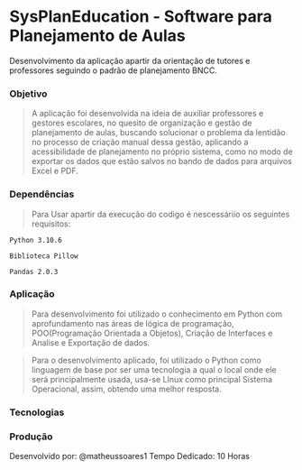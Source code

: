 # SysPlanEducation - Software para Planejamento de Aulas
Desenvolvimento da aplicação apartir da orientação de tutores e professores seguindo o padrão de planejamento BNCC.

### Objetivo
> A aplicação foi desenvolvida na ideia de auxiliar professores e gestores escolares, no quesito de organização e gestão de planejamento de aulas, buscando solucionar o problema da lentidão no processo de criação manual dessa gestão, aplicando a acessibilidade de planejamento no próprio sistema, como no modo de exportar os dados que estão salvos no bando de dados para arquivos Excel e PDF.

### Dependências
> Para Usar apartir da execução do codigo é nescessáriio os seguintes requisitos:

```
Python 3.10.6
```
```
Biblioteca Pillow
```
```
Pandas 2.0.3
```
### Aplicação
> Para desenvolvimento foi utilizado o conhecimento em Python com aprofundamento nas áreas de lógica de programação, POO(Programação Orientada a Objetos), Criação de Interfaces e Analise e Exportação de dados.

> Para o desenvolvimento aplicado, foi utilizado o Python como linguagem de base por ser uma tecnologia a qual o local onde ele será principalmente usada, usa-se LInux como principal Sistema Operacional, assim, obtendo uma melhor resposta.

### Tecnologias


### Produção
Desenvolvido por: 
@matheussoares1
Tempo Dedicado:
10 Horas
